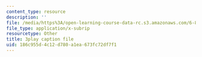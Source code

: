 ```yaml
---
content_type: resource
description: ''
file: /media/https%3A/open-learning-course-data-rc.s3.amazonaws.com/6-858-computer-systems-security-fall-2014/186c955d4c12d780a1ea673fc72df7f1_WlmKwIe9z1Q.srt
file_type: application/x-subrip
resourcetype: Other
title: 3play caption file
uid: 186c955d-4c12-d780-a1ea-673fc72df7f1
---
```

